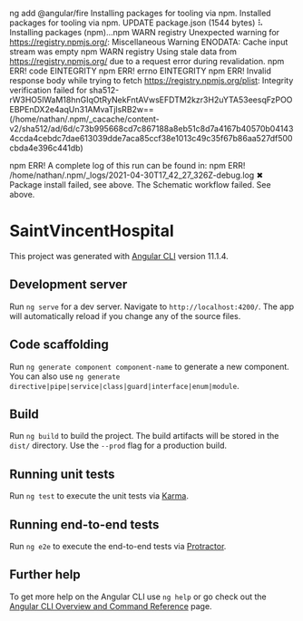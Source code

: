 


ng add @angular/fire
Installing packages for tooling via npm.
Installed packages for tooling via npm.
UPDATE package.json (1544 bytes)
⠧ Installing packages (npm)...npm WARN registry Unexpected warning for https://registry.npmjs.org/: Miscellaneous Warning ENODATA: Cache input stream was empty
npm WARN registry Using stale data from https://registry.npmjs.org/ due to a request error during revalidation.
npm ERR! code EINTEGRITY
npm ERR! errno EINTEGRITY
npm ERR! Invalid response body while trying to fetch https://registry.npmjs.org/plist: Integrity verification failed for sha512-rW3HO5lWaM18hnGIqOtRyNekFntAVwsEFDTM2kzr3H2uYTA53eesqFzPOOEBPEnDX2e4aqUn31AMvaTjlsRB2w== (/home/nathan/.npm/_cacache/content-v2/sha512/ad/6d/c73b995668cd7c867188a8eb51c8d7a4167b40570b041434ccda4cebdc7dae613039dde7aca85ccf38e1013c49c35f67b86aa527df500cbda4e396c441db)

npm ERR! A complete log of this run can be found in:
npm ERR!     /home/nathan/.npm/_logs/2021-04-30T17_42_27_326Z-debug.log
✖ Package install failed, see above.
The Schematic workflow failed. See above.












# SaintVincentHospital

This project was generated with [Angular CLI](https://github.com/angular/angular-cli) version 11.1.4.

## Development server

Run `ng serve` for a dev server. Navigate to `http://localhost:4200/`. The app will automatically reload if you change any of the source files.

## Code scaffolding

Run `ng generate component component-name` to generate a new component. You can also use `ng generate directive|pipe|service|class|guard|interface|enum|module`.

## Build

Run `ng build` to build the project. The build artifacts will be stored in the `dist/` directory. Use the `--prod` flag for a production build.

## Running unit tests

Run `ng test` to execute the unit tests via [Karma](https://karma-runner.github.io).

## Running end-to-end tests

Run `ng e2e` to execute the end-to-end tests via [Protractor](http://www.protractortest.org/).

## Further help

To get more help on the Angular CLI use `ng help` or go check out the [Angular CLI Overview and Command Reference](https://angular.io/cli) page.
